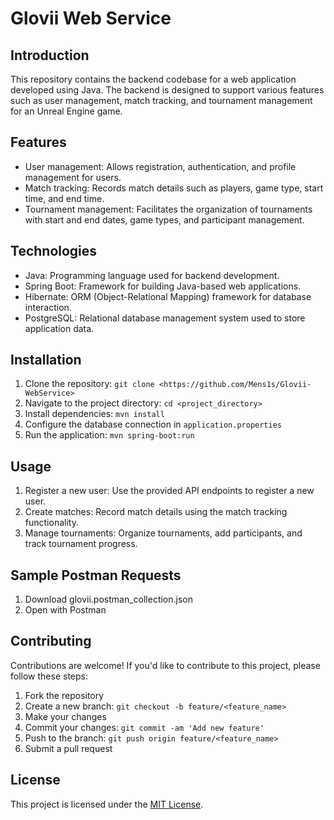 # Glovii Web Service

## Introduction

This repository contains the backend codebase for a web application developed using Java. The backend is designed to support various features such as user management, match tracking, and tournament management for an Unreal Engine game.

## Features

- User management: Allows registration, authentication, and profile management for users.
- Match tracking: Records match details such as players, game type, start time, and end time.
- Tournament management: Facilitates the organization of tournaments with start and end dates, game types, and participant management.

## Technologies

- Java: Programming language used for backend development.
- Spring Boot: Framework for building Java-based web applications.
- Hibernate: ORM (Object-Relational Mapping) framework for database interaction.
- PostgreSQL: Relational database management system used to store application data.

## Installation

1. Clone the repository: `git clone <https://github.com/Mens1s/Glovii-WebService>`
2. Navigate to the project directory: `cd <project_directory>`
3. Install dependencies: `mvn install`
4. Configure the database connection in `application.properties`
5. Run the application: `mvn spring-boot:run`

## Usage

1. Register a new user: Use the provided API endpoints to register a new user.
2. Create matches: Record match details using the match tracking functionality.
3. Manage tournaments: Organize tournaments, add participants, and track tournament progress.

## Sample Postman Requests

1. Download glovii.postman_collection.json
2. Open with Postman

## Contributing

Contributions are welcome! If you'd like to contribute to this project, please follow these steps:

1. Fork the repository
2. Create a new branch: `git checkout -b feature/<feature_name>`
3. Make your changes
4. Commit your changes: `git commit -am 'Add new feature'`
5. Push to the branch: `git push origin feature/<feature_name>`
6. Submit a pull request

## License

This project is licensed under the [MIT License](LICENSE).
